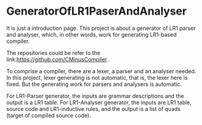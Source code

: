 # GeneratorOfLR1PaserAndAnalyser

It is just a introduction page.
This project is about a generator of LR1 parser and analyser, which, in other words, work for generating LR1-based compiler.

The repositories could be refer to the link:https://github.com/CMinusCompiler .

To comprise a compiler, there are a lexer, a parser and an analyser needed. In this project, lexer generating is not automatic,
that is, the lexer here is fixed. But the generating work for parsers and analysers is automatic.

For LR1-Parser generator, the inputs are grammar descriptions and the output is a LR1 table.
For LR1-Analyser generator, the inputs are LR1 table, source code and LR1-inductive rules, and the output is a list of quads
(target of compiled source code).
